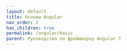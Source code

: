 ```yaml
---
layout: default
title: Основы Angular
nav_order: 2
has_children: true
permalink: /angular/basic
parent: Руководство по фреймворку Angular 7
---
```

